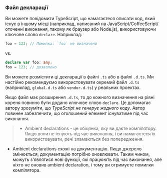 ### Файл декларації
Ви можете повідомити TypeScript, що намагаєтеся описати код, який існує в іншому місці (наприклад, написаний на JavaScript/CoffeeScript/оточенні виконання, такому як браузер або Node.js), використовуючи ключове слово `declare`. Наприклад:

```ts
foo = 123; // Помилка: `foo` не визначено
```
vs.
```ts
declare var foo: any;
foo = 123; // дозволено
```

Ви можете розмістити ці декларації в файлі `.ts` або в файлі `.d.ts`. Ми настійно рекомендуємо використовувати окремий файл `.d.ts` (наприклад, `global.d.ts` або `vendor.d.ts`) у реальних проектах.

Якщо файл має розширення `.d.ts`, то до кожного визначення на рівні кореня повинно бути додано ключове слово `declare`. Це допомагає автору зрозуміти, що *TypeScript не генерує жодного коду*. Автор повинен забезпечити, що оголошений елемент існуватиме під час виконання.

> * Ambient declarations - це обіцянка, яку ви даєте компілятору. Якщо вони не існують під час виконання, і ви намагаєтеся їх використовувати, речі зламаються без попередження.
* Ambient declarations схожі на документацію. Якщо джерело змінюється, документацію потрібно оновлювати. Таким чином, можуть з'являтися нові функції, які працюють під час виконання, але ніхто не оновив ambient declaration, і тому ви отримуєте помилки компілятора.